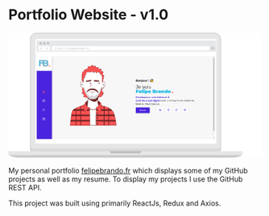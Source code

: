 # Portfolio Website - v1.0

!['résultat'](./mon-portfolio.jpg)

My personal portfolio <a href="https://felipebrando.fr/" target="_blank">felipebrando.fr</a> which displays some of my GitHub projects as well as my resume.
To display my projects I use the GitHub REST API.

This project was built using primarily ReactJs, Redux and Axios.
